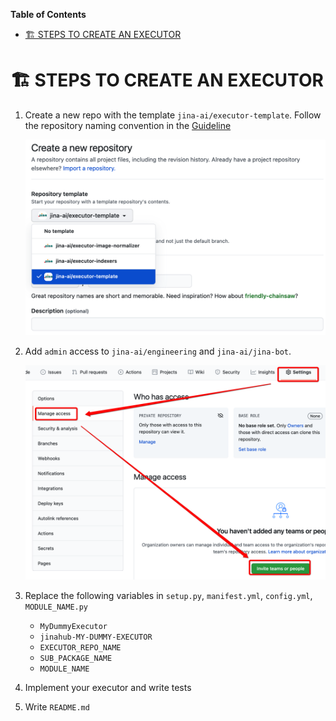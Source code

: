 <!-- START doctoc generated TOC please keep comment here to allow auto update -->
<!-- DON'T EDIT THIS SECTION, INSTEAD RE-RUN doctoc TO UPDATE -->
**Table of Contents**

- [🏗️ STEPS TO CREATE AN EXECUTOR](#-steps-to-create-an-executor)

<!-- END doctoc generated TOC please keep comment here to allow auto update -->

# 🏗️ STEPS TO CREATE AN EXECUTOR

1. Create a new repo with the template `jina-ai/executor-template`. Follow the repository naming convention in the [Guideline](GUIDELINES.md#repository)

	![create from github template](img/create.png)

1. Add `admin` access to `jina-ai/engineering` and `jina-ai/jina-bot`.
   
   ![manage access](img/access.png)
   
1. Replace the following variables in `setup.py`, `manifest.yml`, `config.yml`, `MODULE_NAME.py`
	- `MyDummyExecutor`
	- `jinahub-MY-DUMMY-EXECUTOR`
	- `EXECUTOR_REPO_NAME`
	- `SUB_PACKAGE_NAME`
	- `MODULE_NAME`

1. Implement your executor and write tests

1. Write `README.md`